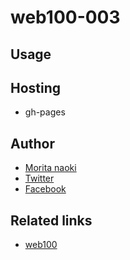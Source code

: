 web100-003
==========

Usage
------


Hosting
-----------

- gh-pages

Author
-------

- [Morita naoki](http://moritanaoki.org)
- [Twitter](http://twitter.com/morizotter)
- [Facebook](http://facebook.com/morizotter)

Related links
--------------

- [web100](https://github.com/morizotter/web100)